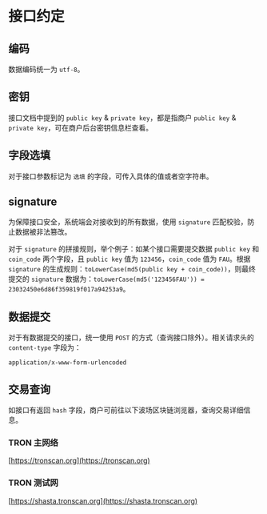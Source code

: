 # 接口约定

## 编码
数据编码统一为 `utf-8`。

## 密钥
接口文档中提到的 `public key` & `private key`，都是指商户 `public key` & `private key`，可在商户后台密钥信息栏查看。

## 字段选填
对于接口参数标记为 `选填` 的字段，可传入具体的值或者空字符串。

## signature
为保障接口安全，系统端会对接收到的所有数据，使用 `signature` 匹配校验，防止数据被非法篡改。

对于 `signature` 的拼接规则，举个例子：如某个接口需要提交数据 `public key` 和 `coin_code` 两个字段，且 `public key` 值为 `123456`，`coin_code` 值为 `FAU`。根据 `signature` 的生成规则：`toLowerCase(md5(public key + coin_code))`，则最终提交的 `signature` 数据为：`toLowerCase(md5('123456FAU')) = 23032450e6d86f359819f017a94253a9`。

## 数据提交
对于有数据提交的接口，统一使用 `POST` 的方式（查询接口除外）。相关请求头的 `content-type` 字段为：
```shell:no-line-numbers
application/x-www-form-urlencoded
```

## 交易查询

如接口有返回 `hash` 字段，商户可前往以下波场区块链浏览器，查询交易详细信息。

### TRON 主网络
[https://tronscan.org](https://tronscan.org)

### TRON 测试网
[https://shasta.tronscan.org](https://shasta.tronscan.org)
